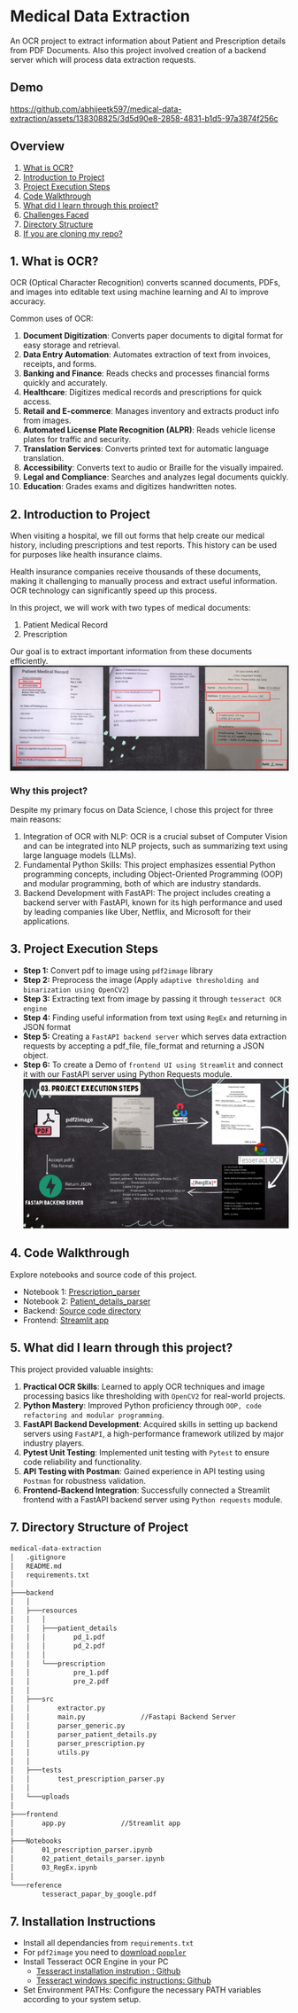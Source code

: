 # Medical Data Extraction
An OCR project to extract information about Patient and Prescription details from PDF Documents.
Also this project involved creation of a backend server which will process data extraction requests.

## Demo

https://github.com/abhijeetk597/medical-data-extraction/assets/138308825/3d5d90e8-2858-4831-b1d5-97a3874f256c

## Overview
1. [What is OCR?](#a1)
2. [Introduction to Project](#a2)
3. [Project Execution Steps](#a3)
4. [Code Walkthrough](#a4)
5. [What did I learn through this project?](#a5)
6. [Challenges Faced](#a6)
7. [Directory Structure](#a7)
8. [If you are cloning my repo?](#a8)

## <a name="a1">1. What is OCR?</a>
OCR (Optical Character Recognition) converts scanned documents, PDFs, and images into editable text using machine learning and AI to improve accuracy.

Common uses of OCR:

1. **Document Digitization**: Converts paper documents to digital format for easy storage and retrieval.
2. **Data Entry Automation**: Automates extraction of text from invoices, receipts, and forms.
3. **Banking and Finance**: Reads checks and processes financial forms quickly and accurately.
4. **Healthcare**: Digitizes medical records and prescriptions for quick access.
5. **Retail and E-commerce**: Manages inventory and extracts product info from images.
6. **Automated License Plate Recognition (ALPR)**: Reads vehicle license plates for traffic and security.
7. **Translation Services**: Converts printed text for automatic language translation.
8. **Accessibility**: Converts text to audio or Braille for the visually impaired.
9. **Legal and Compliance**: Searches and analyzes legal documents quickly.
10. **Education**: Grades exams and digitizes handwritten notes.

## <a name="a2">2. Introduction to Project</a>
When visiting a hospital, we fill out forms that help create our medical history, including prescriptions and test reports. This history can be used for purposes like health insurance claims.

Health insurance companies receive thousands of these documents, making it challenging to manually process and extract useful information. OCR technology can significantly speed up this process.

In this project, we will work with two types of medical documents:
1. Patient Medical Record
2. Prescription

Our goal is to extract important information from these documents efficiently.
![4.jpg](4.jpg)

### Why this project?
Despite my primary focus on Data Science, I chose this project for three main reasons:
01. Integration of OCR with NLP: OCR is a crucial subset of Computer Vision and can be integrated into NLP projects, such as summarizing text using large language models (LLMs).
02. Fundamental Python Skills: This project emphasizes essential Python programming concepts, including Object-Oriented Programming (OOP) and modular programming, both of which are industry standards.
03. Backend Development with FastAPI: The project includes creating a backend server with FastAPI, known for its high performance and used by leading companies like Uber, Netflix, and Microsoft for their applications.

## <a name="a3">3. Project Execution Steps</a>
- **Step 1:** Convert pdf to image using `pdf2image` library
- **Step 2:** Preprocess the image (Apply `adaptive thresholding and binarization using OpenCV2`)
- **Step 3:** Extracting text from image by passing it through `tesseract OCR engine`
- **Step 4:** Finding useful information from text using `RegEx` and returning in JSON format
- **Step 5:** Creating a `FastAPI backend server` which serves data extraction requests by accepting a pdf_file, file_format and returning a JSON object.
- **Step 6:** To create a Demo of `frontend UI using Streamlit` and connect it with our FastAPI server using Python Requests module.
![Project Execution Steps](8.jpg)

## <a name="a4">4. Code Walkthrough</a>
Explore notebooks and source code of this project.
 - Notebook 1: [Prescription_parser](https://github.com/TheYashMalore/Medical-Data-Extraction/blob/master/Notebooks/01_prescription_parser.ipynb)
 - Notebook 2: [Patient_details_parser](https://github.com/TheYashMalore/Medical-Data-Extraction/blob/master/Notebooks/02_patient_details_parser.ipynb)
 - Backend: [Source code directory](https://github.com/TheYashMalore/Medical-Data-Extraction/tree/master/backend/src)
 - Frontend: [Streamlit app](https://github.com/TheYashMalore/Medical-Data-Extraction/blob/master/frontend/app.py)

## <a name="a5">5. What did I learn through this project?</a>
This project provided valuable insights:
1. **Practical OCR Skills**: Learned to apply OCR techniques and image processing basics like thresholding with `OpenCV2` for real-world projects.
2. **Python Mastery**: Improved Python proficiency through `OOP, code refactoring and modular programming`.
3. **FastAPI Backend Development**: Acquired skills in setting up backend servers using `FastAPI`, a high-performance framework utilized by major industry players.
4. **Pytest Unit Testing**: Implemented unit testing with `Pytest` to ensure code reliability and functionality.
5. **API Testing with Postman**: Gained experience in API testing using `Postman` for robustness validation.
6. **Frontend-Backend Integration**: Successfully connected a Streamlit frontend with a FastAPI backend server using `Python requests` module.
   
## <a name="a6">7. Directory Structure of Project</a>
```
medical-data-extraction
│   .gitignore
│   README.md
│   requirements.txt
│
├───backend
│   │
│   ├───resources
│   │   │
│   │   ├───patient_details
│   │   │       pd_1.pdf
│   │   │       pd_2.pdf
│   │   │
│   │   └───prescription
│   │           pre_1.pdf
│   │           pre_2.pdf
│   │
│   ├───src
│   │       extractor.py
│   │       main.py              //Fastapi Backend Server
│   │       parser_generic.py
│   │       parser_patient_details.py
│   │       parser_prescription.py
│   │       utils.py
│   │    
│   ├───tests
│   │       test_prescription_parser.py
│   │
│   └───uploads
│
├───frontend
│       app.py              //Streamlit app
│
├───Notebooks
│       01_prescription_parser.ipynb
│       02_patient_details_parser.ipynb
│       03_RegEx.ipynb
│    
└───reference
        tesseract_papar_by_google.pdf
```
## <a name="a7">7. Installation Instructions</a>
- Install all dependancies from `requirements.txt`
- For `pdf2image` you need to [download `poppler`](https://github.com/belval/pdf2image?tab=readme-ov-file#how-to-install)
- Install Tesseract OCR Engine in your PC
    - [Tesseract installation instrution : Github](https://github.com/tesseract-ocr/tesseract#installing-tesseract)
    - [Tesseract windows specific instructions: Github](https://github.com/UB-Mannheim/tesseract/wiki)
- Set Environment PATHs: Configure the necessary PATH variables according to your system setup.
